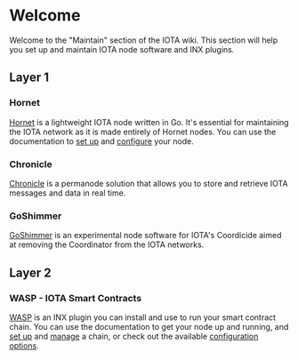 # Welcome

Welcome to the "Maintain" section of the IOTA wiki. This section will help you set up and maintain IOTA node software
and INX plugins.

## Layer 1

### Hornet

[Hornet](/hornet/welcome) is a lightweight IOTA node written in Go. It's essential for maintaining the
IOTA network as it is made entirely of Hornet nodes. You can use the documentation to
[set up](/hornet/how_tos/using_docker) and
[configure](/hornet/how_tos/post_installation) your node.

### Chronicle

[Chronicle](/chronicle/welcome) is a permanode solution that allows you to store and retrieve IOTA
messages and data in real time.

### GoShimmer

[GoShimmer](/goshimmer/welcome) is an experimental node software for IOTA's Coordicide aimed at
removing the Coordinator from the IOTA networks.

## Layer 2

### WASP - IOTA Smart Contracts

[WASP](/wasp/running-a-node) is an INX plugin you can install and use to run your smart contract chain.
You can use the documentation to get your node up and running, and [set up](/wasp-cli/how-tos/setting-up-a-chain/) and
[manage](/wasp-cli/how-tos/chain-management) a chain, or check out the available
[configuration options](/wasp/configuration).
